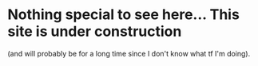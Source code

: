 # Nothing special to see here... This site is under construction 
(and will probably be for a long time since I don't know what tf I'm doing).
